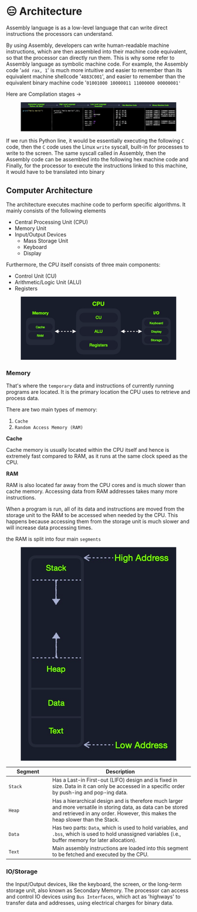 # 😑 Architecture

Assembly language is as a low-level language that can write direct instructions the processors can understand.

By using Assembly, developers can write human-readable machine instructions, which are then assembled into their machine code equivalent, so that the processor can directly run them. This is why some refer to Assembly language as symbolic machine code. For example, the Assembly code '`add rax, 1`' is much more intuitive and easier to remember than its equivalent machine shellcode '`4883C001`', and easier to remember than the equivalent binary machine code '`01001000 10000011 11000000 00000001'`

Here are Compilation stages ->

<figure><img src="../../.gitbook/assets/image.png" alt=""><figcaption></figcaption></figure>

If we run this Python line, it would be essentially executing the following `C` code, then the `C` code uses the Linux `write` syscall, built-in for processes to write to the screen. The same syscall called in Assembly, then the Assembly code can be assembled into the following hex machine code and Finally, for the processor to execute the instructions linked to this machine, it would have to be translated into binary

## Computer Architecture

The architecture executes machine code to perform specific algorithms. It mainly consists of the following elements

* Central Processing Unit (CPU)
* Memory Unit
* Input/Output Devices
  * Mass Storage Unit
  * Keyboard
  * Display

Furthermore, the CPU itself consists of three main components:

* Control Unit (CU)
* Arithmetic/Logic Unit (ALU)
* Registers

<figure><img src="../../.gitbook/assets/image (1).png" alt=""><figcaption></figcaption></figure>

### Memory

That's where the `temporary` data and instructions of currently running programs are located. It is the primary location the CPU uses to retrieve and process data.

There are two main types of memory:

1. `Cache`
2. `Random Access Memory (RAM)`

**Cache**

Cache memory is usually located within the CPU itself and hence is extremely fast compared to RAM, as it runs at the same clock speed as the CPU.

**RAM**

RAM is also located far away from the CPU cores and is much slower than cache memory. Accessing data from RAM addresses takes many more instructions.

When a program is run, all of its data and instructions are moved from the storage unit to the RAM to be accessed when needed by the CPU. This happens because accessing them from the storage unit is much slower and will increase data processing times.

the RAM is split into four main `segments`

<figure><img src="../../.gitbook/assets/image (2).png" alt=""><figcaption></figcaption></figure>

<table><thead><tr><th width="105">Segment</th><th>Description</th></tr></thead><tbody><tr><td><code>Stack</code></td><td>Has a Last-in First-out (LIFO) design and is fixed in size. Data in it can only be accessed in a specific order by push-ing and pop-ing data.</td></tr><tr><td><code>Heap</code></td><td>Has a hierarchical design and is therefore much larger and more versatile in storing data, as data can be stored and retrieved in any order. However, this makes the heap slower than the Stack.</td></tr><tr><td><code>Data</code></td><td>Has two parts: <code>Data</code>, which is used to hold variables, and <code>.bss</code>, which is used to hold unassigned variables (i.e., buffer memory for later allocation).</td></tr><tr><td><code>Text</code></td><td>Main assembly instructions are loaded into this segment to be fetched and executed by the CPU.</td></tr></tbody></table>

### IO/Storage

the Input/Output devices, like the keyboard, the screen, or the long-term storage unit, also known as Secondary Memory. The processor can access and control IO devices using `Bus Interfaces`, which act as 'highways' to transfer data and addresses, using electrical charges for binary data.
